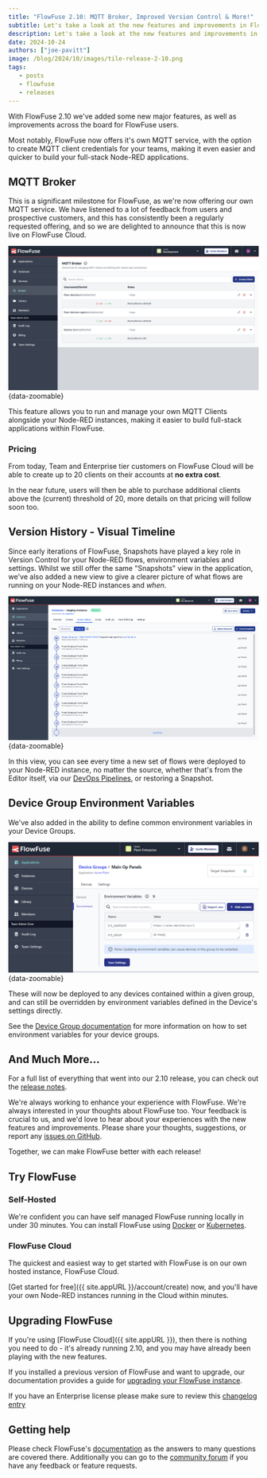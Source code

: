 ```yaml
---
title: "FlowFuse 2.10: MQTT Broker, Improved Version Control & More!"
subtitle: Let's take a look at the new features and improvements in FlowFuse 2.9
description: Let's take a look at the new features and improvements in FlowFuse 2.9
date: 2024-10-24
authors: ["joe-pavitt"]
image: /blog/2024/10/images/tile-release-2-10.png
tags:
   - posts
   - flowfuse
   - releases
---
```


With FlowFuse 2.10 we've added some new major features, as well as improvements across the board for FlowFuse users.

Most notably, FlowFuse now offers it's own MQTT service, with the option to create MQTT client credentials for your teams, making it even easier and quicker to build your full-stack Node-RED applications.

<!--more-->

## MQTT Broker

This is a significant milestone for FlowFuse, as we're now offering our own MQTT service. We have listened to a lot of feedback from users and prospective customers, and this has consistently been a regularly requested offering, and so we are delighted to announce that this is now live on FlowFuse Cloud.

![Screenshot of the UI to manage your MQTT clients](./images/screenshot-mqtt-client-config.png){data-zoomable}

This feature allows you to run and manage your own MQTT Clients alongside your Node-RED instances, making it easier to build full-stack applications within FlowFuse.

### Pricing

From today, Team and Enterprise tier customers on FlowFuse Cloud will be able to create up to 20 clients on their accounts at **no extra cost**.

In the near future, users will then be able to purchase additional clients above the (current) threshold of 20, more details on that pricing will follow soon too.

## Version History - Visual Timeline

Since early iterations of FlowFuse, Snapshots have played a key role in Version Control for your Node-RED flows, environment variables and settings. Whilst we still offer the same "Snapshots" view in the application, we've also added a new view to give a clearer picture of what flows are running on your Node-RED instances and _when_.

![Screenshot showing an Instance's visual timeline](./images/screenshot-visual-timeline.png){data-zoomable}

In this view, you can see every time a new set of flows were deployed to your Node-RED instance, no matter the source, whether that's from the Editor itself, via our [DevOps Pipelines](/docs/user/devops-pipelines/), or restoring a Snapshot.

## Device Group Environment Variables

We've also added in the ability to define common environment variables in your Device Groups. 

![Screenshot showing the new Device Group Environment Variables](../../../changelog/2024/10/images/device-group--with-env-vars.png){data-zoomable}

These will now be deployed to any devices contained within a given group, and can still be overridden by environment variables defined in the Device's settings directly.

See the [Device Group documentation](/docs/user/device-groups/) for more information on how to set environment variables for your device groups.

## And Much More...

For a full list of everything that went into our 2.10 release, you can check out the [release notes](https://github.com/FlowFuse/flowfuse/releases/tag/v2.10.0).

We're always working to enhance your experience with FlowFuse. We're always interested in your thoughts about FlowFuse too. Your feedback is crucial to us, and we'd love to hear about your experiences with the new features and improvements. Please share your thoughts, suggestions, or report any [issues on GitHub](https://github.com/FlowFuse/flowfuse/issues/new/choose). 

Together, we can make FlowFuse better with each release!

## Try FlowFuse

### Self-Hosted

We're confident you can have self managed FlowFuse running locally in under 30 minutes. You can install FlowFuse using [Docker](/docs/install/docker/) or [Kubernetes](/docs/install/kubernetes/).

### FlowFuse Cloud

The quickest and easiest way to get started with FlowFuse is on our own hosted instance, FlowFuse Cloud.

[Get started for free]({{ site.appURL }}/account/create) now, and you'll have your own Node-RED instances running in the Cloud within minutes.

## Upgrading FlowFuse

If you're using [FlowFuse Cloud]({{ site.appURL }}), then there is nothing you need to do - it's already running 2.10, and you may have already been playing with the new features.

If you installed a previous version of FlowFuse and want to upgrade, our documentation provides a guide for [upgrading your FlowFuse instance](/docs/upgrade/).

If you have an Enterprise license please make sure to review this [changelog entry](/changelog/2024/08/enterprise-license-update)

## Getting help

Please check FlowFuse's [documentation](/docs/) as the answers to many questions are covered there. Additionally you can go to the [community forum](https://discourse.nodered.org/c/vendors/flowfuse/24) if you have
any feedback or feature requests.